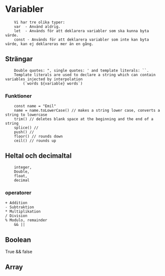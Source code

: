 # Variabler
```namn på en datatyp som lagrar data.
    Vi har tre olika typer:
    var  - Använd aldrig.
    let  - Används för att deklarera variabler som ska kunna byta värde. 
    const - Används för att deklarera variabler som inte kan byta värde, kan ej deklareras mer än en gång.
```

## Strängar
```namn på en datatyp som tar in text. Kan deklareras genom att använda:
    Double quotes: ", single quotes: ' and template literals: ``.
    Template literals are used to declare a string which can contain variables injected by interpolation 
        (`words ${variable} words`)
```

### Funktioner
```
    const name = "Emil"
    name = name.toLowerCase() // makes a string lower case, converts a string to lowercase
    trim() // deletes blank space at the beginning and the end of a string
    splice() // 
    push() // 
    floor() // rounds down
    ceil() // rounds up
```



## Heltal och decimaltal
```
    integer, 
    Double, 
    float,
    decimal
```



### operatorer
```
+ Addition
- Subtraktion
* Multiplikation
/ Division
% Modulo, remainder
    && ||
```


## Boolean
True && false

## Array
```

```